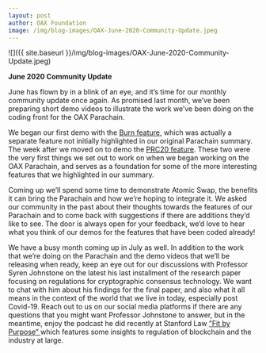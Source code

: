 ```yaml
---
layout: post
author: OAX Foundation
image: /img/blog-images/OAX-June-2020-Community-Update.jpeg
---
```


![]({{ site.baseurl }}/img/blog-images/OAX-June-2020-Community-Update.jpeg)

<b>June 2020 Community Update</b>

June has flown by in a blink of an eye, and it’s time for our monthly community update once again. As promised last month, we’ve been preparing short demo videos to illustrate the work we’ve been doing on the coding front for the OAX Parachain. 

We began our first demo with the <a href="https://www.oax.org/2020/06/05/OAX-Parachain-Burn.html">Burn feature</a>, which was actually a separate feature not initially highlighted in our original Parachain summary. The week after we moved on to demo the <a href="https://www.oax.org/2020/06/11/OAX-PRC20-Tokens.html">PRC20 feature</a>. These two were the very first things we set out to work on when we began working on the OAX Parachain, and serves as a foundation for some of the more interesting features that we highlighted in our summary. 

Coming up we’ll spend some time to demonstrate Atomic Swap, the benefits it can bring the Parachain and how we’re hoping to integrate it. We asked our community in the past about their thoughts towards the features of our Parachain and to come back with suggestions if there are additions they’d like to see. The door is always open for your feedback, we’d love to hear what you think of our demos for the features that have been coded already!

We have a busy month coming up in July as well. In addition to the work that we’re doing on the Parachain and the demo videos that we’ll be releasing when ready, keep an eye out for our discussions with Professor Syren Johnstone on the latest his last installment of the research paper focusing on regulations for cryptographic consensus technology. We want to chat with him about his findings for the final paper, and also what it all means in the context of the world that we live in today, especially post Covid-19. Reach out to us on our social media platforms if there are any questions that you might want Professor Johnstone to answer, but in the meantime, enjoy the podcast he did recently at Stanford Law <a href='https://soundcloud.com/user-577089511/fit-for-purpose-with-syren-johnstone?in=user-577089511/sets/our-data-by-regtrax'> ”Fit by Purpose” </a> which features some insights to regulation of blockchain and the industry at large. 
